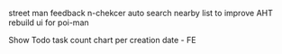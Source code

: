 street man feedback 
n-chekcer
auto search nearby list to improve AHT
rebuild  ui for poi-man

Show Todo task count chart  per creation date - FE 



